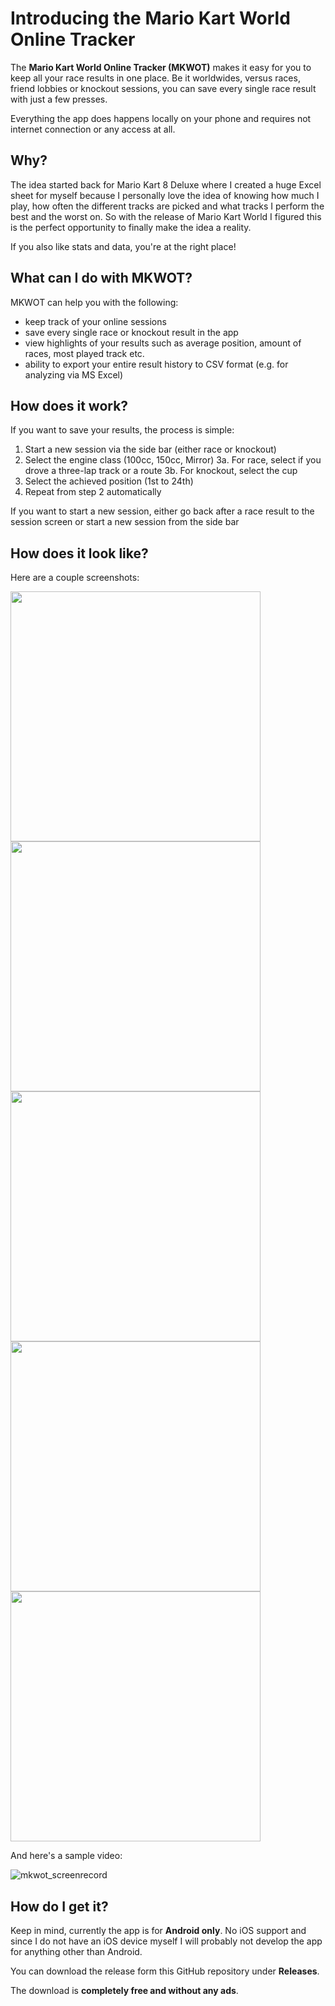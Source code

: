 # Introducing the Mario Kart World Online Tracker

The **Mario Kart World Online Tracker (MKWOT)** makes it easy for you to keep all your race results in one place. Be it worldwides, versus races, friend lobbies or knockout sessions, you can save every single race result with just a few presses.

Everything the app does happens locally on your phone and requires not internet connection or any access at all.

## Why?
The idea started back for Mario Kart 8 Deluxe where I created a huge Excel sheet for myself because I personally love the idea of knowing how much I play, how often the different tracks are picked and what tracks I perform the best and the worst on. So with the release of Mario Kart World I figured this is the perfect opportunity to finally make the idea a reality.

If you also like stats and data, you're at the right place!

## What can I do with MKWOT?
MKWOT can help you with the following:
- keep track of your online sessions
- save every single race or knockout result in the app
- view highlights of your results such as average position, amount of races, most played track etc.
- ability to export your entire result history to CSV format (e.g. for analyzing via MS Excel)

## How does it work?
If you want to save your results, the process is simple:
1. Start a new session via the side bar (either race or knockout)
2. Select the engine class (100cc, 150cc, Mirror)
3a. For race, select if you drove a three-lap track or a route
3b. For knockout, select the cup
4. Select the achieved position (1st to 24th)
5. Repeat from step 2 automatically

If you want to start a new session, either go back after a race result to the session screen or start a new session from the side bar

## How does it look like?
Here are a couple screenshots:

<img src="https://github.com/user-attachments/assets/1f0b5e4c-d2f7-4c70-a73c-57b7e38a9c72" width="400">

<img src="https://github.com/user-attachments/assets/3138685b-8d6e-454f-bf51-62f279171945" width="400">

<img src="https://github.com/user-attachments/assets/c3fdd4ce-16c2-45ee-a8fe-292dc1d1b764" width="400">

<img src="https://github.com/user-attachments/assets/590393d0-0765-4219-9a3c-a83eda983728" width="400">

<img src="https://github.com/user-attachments/assets/4d1d1cc4-95ae-411f-a87a-c7d39365ba4d" width="400">

And here's a sample video:

![mkwot_screenrecord](https://github.com/user-attachments/assets/52e372f7-ed5f-47a6-9214-d14cd3b3bdd7)

## How do I get it?

Keep in mind, currently the app is for **Android only**. No iOS support and since I do not have an iOS device myself I will probably not develop the app for anything other than Android.

You can download the release form this GitHub repository under **Releases**.

The download is **completely free and without any ads**.
